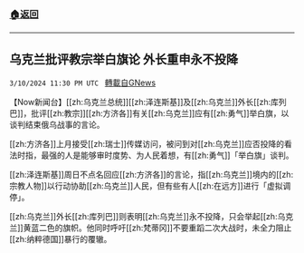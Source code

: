###  [:house:返回](README.md)
---


## 乌克兰批评教宗举白旗论 外长重申永不投降
`3/10/2024 11:30 PM UTC ` [轉載自GNews](https://gnews.org/articles/2382526)

【Now新闻台】[[zh:乌克兰总统]][[zh:泽连斯基]]及[[zh:乌克兰]]外长[[zh:库列巴]]，批评[[zh:教宗]][[zh:方济各]]有关[[zh:乌克兰]]应有[[zh:勇气]]举白旗，以谈判结束俄乌战事的言论。

[[zh:方济各]]上月接受[[zh:瑞士]]传媒访问，被问到对[[zh:乌克兰]]应否投降的看法时指，最强的人是能够审时度势、为人民着想，有[[zh:勇气]]「举白旗」谈判。

[[zh:泽连斯基]]周日不点名回应[[zh:方济各]]的言论，指[[zh:乌克兰]]境内的[[zh:宗教人物]]以行动协助[[zh:乌克兰]]人民，但有些有人[[zh:在远方]]进行「虚拟调停」。

[[zh:乌克兰]]外长[[zh:库列巴]]则表明[[zh:乌克兰]]永不投降，只会举起[[zh:乌克兰]]黄蓝二色的旗帜。他同时呼吁[[zh:梵蒂冈]]不要重蹈二次大战时，未全力阻止[[zh:纳粹德国]]暴行的覆辙。
